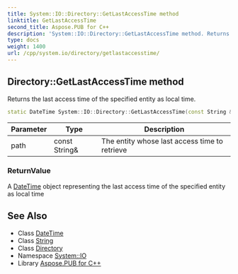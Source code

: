 ```yaml
---
title: System::IO::Directory::GetLastAccessTime method
linktitle: GetLastAccessTime
second_title: Aspose.PUB for C++
description: 'System::IO::Directory::GetLastAccessTime method. Returns the last access time of the specified entity as local time in C++.'
type: docs
weight: 1400
url: /cpp/system.io/directory/getlastaccesstime/
---
```

## Directory::GetLastAccessTime method


Returns the last access time of the specified entity as local time.

```cpp
static DateTime System::IO::Directory::GetLastAccessTime(const String &path)
```


| Parameter | Type | Description |
| --- | --- | --- |
| path | const String\& | The entity whose last access time to retrieve |

### ReturnValue

A [DateTime](../../../system/datetime/) object representing the last access time of the specified entity as local time

## See Also

* Class [DateTime](../../../system/datetime/)
* Class [String](../../../system/string/)
* Class [Directory](../)
* Namespace [System::IO](../../)
* Library [Aspose.PUB for C++](../../../)
